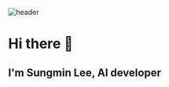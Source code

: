 ![header](https://capsule-render.vercel.app/api?type=wave&color=auto&height=300&section=header&text=capsule%20render&fontSize=90)

Hi there 👋
============

I'm Sungmin Lee, AI developer
-----------------------------


<!--
**pigzzz8815/pigzzz8815** is a ✨ _special_ ✨ repository because its `README.md` (this file) appears on your GitHub profile.

Here are some ideas to get you started:

- 🔭 I’m currently working on ...
- 🌱 I’m currently learning ...
- 👯 I’m looking to collaborate on ...
- 🤔 I’m looking for help with ...
- 💬 Ask me about ...
- 📫 How to reach me: ...
- 😄 Pronouns: ...
- ⚡ Fun fact: ...
-->
